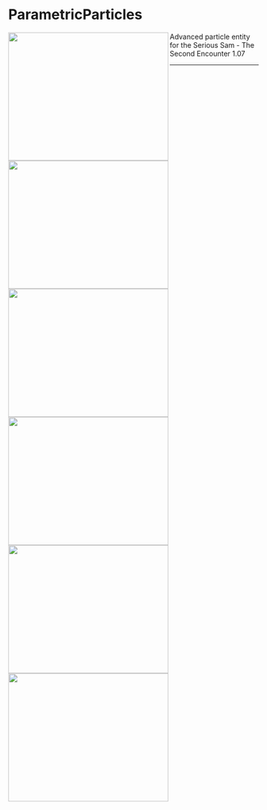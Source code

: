 # ParametricParticles

<img width="322" height="258" align="left" src="./Images/Particles_Rain.gif">
<img width="322" height="258" align="left" src="./Images/Particles_FireSmoke.gif">
<img width="322" height="258" align="left" src="./Images/Particles_TreeBirds.gif">
<img width="322" height="258" align="left" src="./Images/Particles_Beams.gif">
<img width="322" height="258" align="left" src="./Images/Particles_MovingShower.gif">
<img width="322" height="258" align="left" src="./Images/Particles_AnimatedSprites.gif">


Advanced particle entity for the Serious Sam - The Second Encounter 1.07

---


